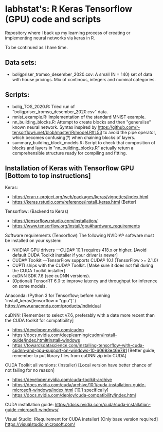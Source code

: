 # labhstat's: R Keras Tensorflow (GPU) code and scripts
Repository where I back up my learning process of creating or implementing neural networks via keras in R.

To be continued as I have time.

## Data sets:
- boligpriser_tromso_desember_2020.csv: A small (N = 140) set of data with house pricings. Mix of continous, integers and nominal categories.

## Scripts:
- bolig_TOS_2020.R: Tried run of "boligpriser_tromso_desember_2020.csv" data.
- mnist_example.R: Implementation of the standard MNIST example.
- nn_building_blocks.R: Attempt to create blocks and then "generalise" known neural network. Syntax inspired by https://github.com/r-tensorflow/unet/blob/master/R/model.R#L53 to avoid the pipe operator, which becomes confusing(?) when chaining blocks of layers.
- summary_building_block_models.R: Script to check that composition of blocks and layers in "nn_building_blocks.R" actually return a comprehensible structure ready for compiling and fitting.

## Installation of Keras with Tensorflow GPU [Bottom to top instructions]

Keras:
- https://cran.r-project.org/web/packages/keras/vignettes/index.html
- https://keras.rstudio.com/reference/install_keras.html (Better)

Tensorflow: (Backend to Keras)
- https://tensorflow.rstudio.com/installation/
- https://www.tensorflow.org/install/gpu#hardware_requirements

Software requirements (Tensorflow)
The following NVIDIA® software must be installed on your system:
- NVIDIA® GPU drivers —CUDA® 10.1 requires 418.x or higher. [Avoid default CUDA Toolkit installer if your driver is newer]
- CUDA® Toolkit —TensorFlow supports CUDA® 10.1 (TensorFlow >= 2.1.0)
- CUPTI ships with the CUDA® Toolkit. [Make sure it does not fail during the CUDA Toolkit installer]
- cuDNN SDK 7.6 (see cuDNN versions).
- (Optional) TensorRT 6.0 to improve latency and throughput for inference on some models.

Anaconda: (Python 3 for Tensorflow; before running 'install_keras(tensorflow = "gpu")'.)
https://www.anaconda.com/products/individual

cuDNN: [Remember to select v7.6, preferably with a date more recent than the CUDA toolkit for compatibility]
- https://developer.nvidia.com/cudnn
- https://docs.nvidia.com/deeplearning/cudnn/install-guide/index.html#install-windows 
- https://towardsdatascience.com/installing-tensorflow-with-cuda-cudnn-and-gpu-support-on-windows-10-60693e46e781 [Better guide; remember to put library files from cuDNN zip into CUDA]

CUDA Toolkit all versions: (Installer) [Local version have better chance of not failing for no reason]
- https://developer.nvidia.com/cuda-toolkit-archive
- https://docs.nvidia.com/cuda/archive/10.1/cuda-installation-guide-microsoft-windows/index.html [10.1 specifically]
- https://docs.nvidia.com/deploy/cuda-compatibility/index.html 

CUDA installation guide:
https://docs.nvidia.com/cuda/cuda-installation-guide-microsoft-windows/

Visual Studio: (Requirement for CUDA installer) [Only base version required]
https://visualstudio.microsoft.com/

